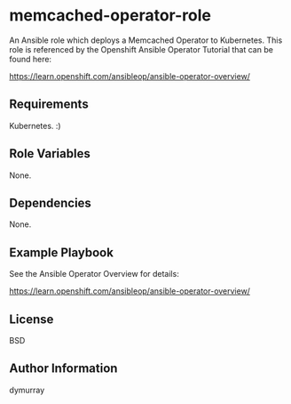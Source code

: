 memcached-operator-role
=========

An Ansible role which deploys a Memcached Operator to Kubernetes. This role is referenced by the Openshift Ansible Operator Tutorial that can be found here:

https://learn.openshift.com/ansibleop/ansible-operator-overview/

Requirements
------------

Kubernetes. :)

Role Variables
--------------

None. 

Dependencies
------------

None.

Example Playbook
----------------

See the Ansible Operator Overview for details:

https://learn.openshift.com/ansibleop/ansible-operator-overview/

License
-------

BSD

Author Information
------------------

dymurray
